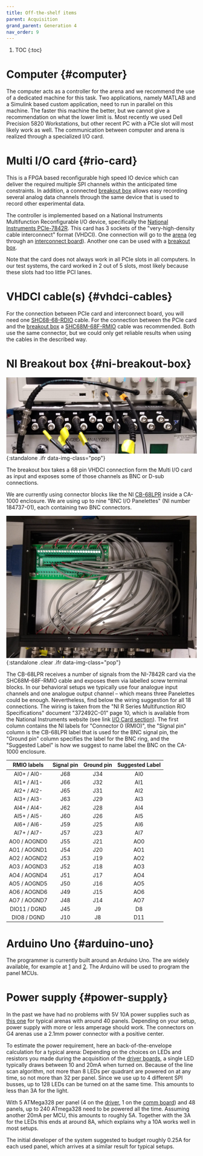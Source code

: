 ```yaml
---
title: Off-the-shelf items
parent: Acquisition
grand_parent: Generation 4
nav_order: 9
---
```


1. TOC
{:toc}

# Computer {#computer}

The computer acts as a controller for the arena and we recommend the use of a dedicated machine for this task. Two applications, namely MATLAB and a Simulink based custom application, need to run in parallel on this machine. The faster this machine the better, but we cannot give a recommendation on what the lower limit is. Most recently we used Dell Precision 5820 Workstations, but other recent PC with a PCIe slot will most likely work as well. The communication between computer and arena is realized through a specialized I/O card.

# Multi I/O card {#rio-card}

This is a FPGA based reconfigurable high speed IO device which can deliver the required multiple SPI channels within the anticipated time constraints. In addition, a connected [breakout box](#ni-breakout-box) allows easy recording several analog data channels through the same device that is used to record other experimental data.

The controller is implemented based on a National Instruments Multifunction Reconfigurable I/O device, specifically the [National Instruments PCIe-7842R](https://www.ni.com/en-us/support/model.pcie-7842.html). This card has 3 sockets of the "very-high-density cable interconnect" format (VHDCI). One connection will go to the [arena]({{site.baseurl}}/Generation%204/Arena/docs/arena.html) (eg through an [interconnect board]({{site.baseurl}}/Generation%204/Arena/docs/arena.html#interconnect)). Another one can be used with a [breakout box](#ni-breakout-box).

Note that the card does not always work in all PCIe slots in all computers. In our test systems, the card worked in 2 out of 5 slots, most likely because these slots had too little PCI lanes.

# VHDCI cable(s) {#vhdci-cables}

For the connection between PCIe card and interconnect board, you will need one [SHC68-68-RDIO](https://www.ni.com/en-us/shop/accessories/products/digital-cable.html?skuId=30215) cable. For the connection between the PCIe card and the [breakout box](#ni-breakout-box) a [SHC68M-68F-RMIO](https://www.ni.com/en-us/support/model.shc68m-68f-rmio-cable.html) cable was recommended. Both use the same connector, but we could only get reliable results when using the cables in the described way.

# NI Breakout box {#ni-breakout-box}

![Front panel of the breakout box with BNC connectors](assets/g_ots_breakout-box_front.jpg){:standalone .ifr data-img-class="pop"}

The breakout box takes a 68 pin VHDCI connection form the Multi I/O card as input and exposes some of those channels as BNC or D-sub connections.

We are currently using connector blocks like the NI [CB-68LPR](https://www.ni.com/en-us/shop/accessories/products/terminal-block.html?modelId=119553) inside a CA-1000 enclosure. We are using up to nine "BNC I/O Panelettes" (NI number 184737-01), each containing two BNC connectors.

![The inside of a CA-1000 enclosure with all 18 BNCs connected to an CB-68LPR](assets/g_ots_breakout-box_inside.jpg){:standalone .clear .ifr data-img-class="pop"}

The CB-68LPR receives a number of signals from the NI-7842R card via the SHC68M-68F-RMIO cable and exposes them via labelled screw terminal blocks. In our behavioral setups we typically use four analogue input channels and one analogue output channel – which means three Panelettes could be enough. Nevertheless, find below the wiring suggestion for all 18 connections. The wiring is taken from the "NI R Series Multifunction RIO Specifications" document "372492C-01" page 10, which is available from the National Instruments website (see link [I/O Card section](#rio-card)). The first column contains the NI labels for "Connector 0 (RMIO)", the "Signal pin" column is the CB-68LPR label that is used for the BNC signal pin, the "Ground pin" column specifies the label for the BNC ring, and the "Suggested Label" is how we suggest to name label the BNC on the CA-1000 enclosure.

| RMIO labels        | Signal pin | Ground pin | Suggested Label |
|:------------------:|:----------:|:----------:|:---------------:|
| AI0+ / AI0-        | J68        | J34        | AI0             |
| AI1+ / AI1-        | J66        | J32        | AI1             |
| AI2+ / AI2-        | J65        | J31        | AI2             |
| AI3+ / AI3-        | J63        | J29        | AI3             |
| AI4+ / AI4-        | J62        | J28        | AI4             |
| AI5+ / AI5-        | J60        | J26        | AI5             |
| AI6+ / AI6-        | J59        | J25        | AI6             |
| AI7+ / AI7-        | J57        | J23        | AI7             |
| AO0 / AOGND0       | J55        | J21        | AO0             |
| AO1 / AOGND1       | J54        | J20        | AO1             |
| AO2 / AOGND2       | J53        | J19        | AO2             |
| AO3 / AOGND3       | J52        | J18        | AO3             |
| AO4 / AOGND4       | J51        | J17        | AO4             |
| AO5 / AOGND5       | J50        | J16        | AO5             |
| AO6 / AOGND6       | J49        | J15        | AO6             |
| AO7 / AOGND7       | J48        | J14        | AO7             |
| DIO11 / DGND       | J45        | J9         | D8              |
| DIO8 / DGND        | J10        | J8         | D11             |




# Arduino Uno {#arduino-uno}

The programmer is currently built around an Arduino Uno. The are widely available, for example at [1](https://store.arduino.cc/usa/arduino-uno-rev3) and [2](https://www.digikey.com/short/zr4nd5). The Arduino will be used to program the panel MCUs.

# Power supply {#power-supply}

In the past we have had no problems with 5V 10A power supplies such as [this one](https://www.adafruit.com/product/658) for typical arenas with around 40 panels. Depending on your setup, power supply with more or less amperage should work. The connectors on G4 arenas use a 2.1mm power connector with a positive center.

To estimate the power requirement, here an back-of-the-envelope calculation for a typical arena: Depending on the choices on LEDs and resistors you made during the acquisition of the [driver boards]({{site.baseurl}}/Generation%204/Panel/docs/driver.html), a single LED typically draws between 10 and 20mA when turned on. Because of the line scan algorithm, not more than 8 LEDs per quadrant are powered on at any time, so not more than 32 per panel. Since we use up to 4 different SPI busses, up to 128 LEDs can be turned on at the same time. This amounts to less than 3A for the light.

With 5 ATMega328 per panel (4 on the [driver]({{site.baseurl}}/Generation%204/Panel/docs/driver.html), 1 on the [comm board]({{site.baseurl}}/Generation%204/Hardware/docs/comm.html)) and 48 panels, up to 240 ATmega328 need to be powered all the time. Assuming another 20mA per MCU, this amounts to roughly 5A. Together with the 3A for the LEDs this ends at around 8A, which explains why a 10A works well in most setups.

The initial developer of the system suggested to budget roughly 0.25A for each used panel, which arrives at a similar result for typical setups.
